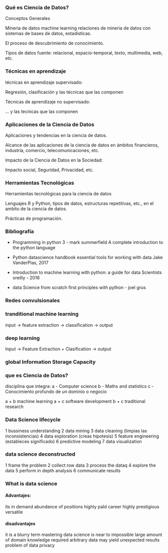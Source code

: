 ### Qué es Ciencia de Datos?
Conceptos Generales

Míneria de datos
machine learning
relaciones de mineria de datos con sistemas de bases de datos, estadísticas.

El proceso de descubrimiento de conocimiento.

Tipos de datos fuente: 
relacional, espacio-temporal, texto, multimedia, web, etc.


### Técnicas en aprendizaje

técnicas en aprendizaje supervisado:

Regresión, clasificación y las técnicas que las componen

Técnicas de aprendizaje no supervisado:

... y las tecnicas que las componen


### Aplicaciones de la Ciencia de Datos

Aplicaciones y tendencias en la ciencia de datos.

Alcance de las aplicaciones de la ciencia de datos en ámbitos financieros, industria, comercio, telecomunicaciones, etc.

Impacto de la Ciencia de Datos en la Sociedad:

Impacto social, Seguridad, Privacidad, etc.


### Herramientas Tecnológicas

Herramientas tecnológicas para la ciencia de datos

Lenguajes R y Python, tipos de datos,
 estructuras repetitivas, etc., en el ambito de la ciencia de datos.

Prácticas de programación.

### Bibliografía

- Programming in python 3 - mark summerfield
  A complete introduction to the python language

- Python datascience handbook essential tools for working with data
  Jake VanderPlas, 2017

- Introduction to machine learning with python: a guide for data Scientists  oreilly - 2016

- data Science from scratch first principles with python - joel grus 


### Redes convulsionales


### tranditional machine learning

input -> feature extraction -> classification -> output 

### deep learning

Input -> Feature Extraction + Clasification -> output


### global Information Storage Capacity

### que es Ciencia de Datos?

disciplina que integra:
a - Computer science
b - Maths and statistics
c - Conocimiento profundo de un dominio o negocio

a + b machine learning
a + c software development
b + c traditional research

### Data Science lifecycle

1 bussiness understanding
2 data mining
3 data cleaning (limpias las inconsistencias)
4 data exploration  (creas hipotesis)
5 feature engineering (estableces significado)
6 predictive modeling 
7 data visualization

### data science deconstructed

1 frame the problem
2 collect row data
3 process the dataq
4 explore the data
5 perform  in depth analysis
6 communicate results

### What is data science

#### Advantajes:
its in demand
abundance of positions
highly pald career
highly prestigious
versatile

#### disadvantajes
it is a blurry term
mastering data science is near to impossible
large amount of domain knowledge required
arbitrary data may yield unexpected results
problem of data privacy

















